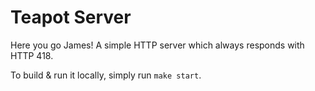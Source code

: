 # Teapot Server

Here you go James! A simple HTTP server which always responds with HTTP 418.

To build & run it locally, simply run `make start`.